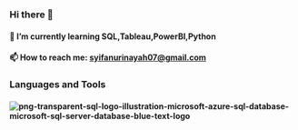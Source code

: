 ### Hi there 👋

#### 🌱 I’m currently learning SQL,Tableau,PowerBI,Python
#### 📫 How to reach me: syifanurinayah07@gmail.com

### Languages and Tools
#### ![png-transparent-sql-logo-illustration-microsoft-azure-sql-database-microsoft-sql-server-database-blue-text-logo](https://user-images.githubusercontent.com/28806621/193843134-c50f9d60-46f4-4123-944f-39fc5f9ef7db.png)



<!--
**syifanurinayah/syifanurinayah** is a ✨ _special_ ✨ repository because its `README.md` (this file) appears on your GitHub profile.

Here are some ideas to get you started:

- 🔭 I’m currently working on ...
🌱 I’m currently learning SQL,Tableau,PowerBI,Python
- 👯 I’m looking to collaborate on ...
- 🤔 I’m looking for help with ...
- 💬 Ask me about ...
 📫 How to reach me: syifanurinayah07@gmail.com
- 😄 Pronouns: ...
- ⚡ Fun fact: ...
-->
